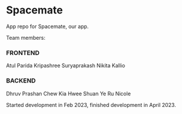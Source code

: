 # Spacemate
App repo for Spacemate, our app.

Team members:

### FRONTEND ###
Atul Parida
Kripashree Suryaprakash
Nikita Kallio

### BACKEND ###
Dhruv Prashan
Chew Kia Hwee
Shuan Ye Ru Nicole

Started development in Feb 2023, finished development in April 2023.